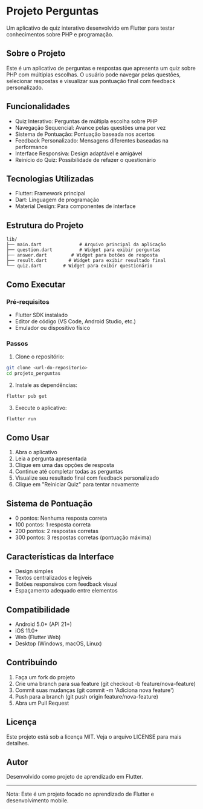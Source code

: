 # Projeto Perguntas

Um aplicativo de quiz interativo desenvolvido em Flutter para testar conhecimentos sobre PHP e programação.

## Sobre o Projeto

Este é um aplicativo de perguntas e respostas que apresenta um quiz sobre PHP com múltiplas escolhas. O usuário pode navegar pelas questões, selecionar respostas e visualizar sua pontuação final com feedback personalizado.

## Funcionalidades

- Quiz Interativo: Perguntas de múltipla escolha sobre PHP
- Navegação Sequencial: Avance pelas questões uma por vez
- Sistema de Pontuação: Pontuação baseada nos acertos
- Feedback Personalizado: Mensagens diferentes baseadas na performance
- Interface Responsiva: Design adaptável e amigável
- Reinício do Quiz: Possibilidade de refazer o questionário

## Tecnologias Utilizadas

- Flutter: Framework principal
- Dart: Linguagem de programação
- Material Design: Para componentes de interface

## Estrutura do Projeto
```
lib/
├── main.dart              # Arquivo principal da aplicação
├── question.dart          # Widget para exibir perguntas
├── answer.dart         # Widget para botões de resposta
├── result.dart        # Widget para exibir resultado final
└── quiz.dart        # Widget para exibir questionário
```

## Como Executar

### Pré-requisitos
- Flutter SDK instalado
- Editor de código (VS Code, Android Studio, etc.)
- Emulador ou dispositivo físico

### Passos
1. Clone o repositório:
```bash
git clone <url-do-repositorio>
cd projeto_perguntas
```
2. Instale as dependências:
```bash 
flutter pub get
```
3. Execute o aplicativo:
```bash 
flutter run
```

## Como Usar

1. Abra o aplicativo
2. Leia a pergunta apresentada
3. Clique em uma das opções de resposta
4. Continue até completar todas as perguntas
5. Visualize seu resultado final com feedback personalizado
6. Clique em "Reiniciar Quiz" para tentar novamente

## Sistema de Pontuação

- 0 pontos: Nenhuma resposta correta
- 100 pontos: 1 resposta correta
- 200 pontos: 2 respostas corretas
- 300 pontos: 3 respostas corretas (pontuação máxima)

## Características da Interface

- Design simples
- Textos centralizados e legíveis
- Botões responsivos com feedback visual
- Espaçamento adequado entre elementos

## Compatibilidade

- Android 5.0+ (API 21+)
- iOS 11.0+
- Web (Flutter Web)
- Desktop (Windows, macOS, Linux)

## Contribuindo

1. Faça um fork do projeto
2. Crie uma branch para sua feature (git checkout -b feature/nova-feature)
3. Commit suas mudanças (git commit -m 'Adiciona nova feature')
4. Push para a branch (git push origin feature/nova-feature)
5. Abra um Pull Request

## Licença

Este projeto está sob a licença MIT. Veja o arquivo LICENSE para mais detalhes.

## Autor

Desenvolvido como projeto de aprendizado em Flutter.

---

Nota: Este é um projeto focado no aprendizado de Flutter e desenvolvimento mobile.